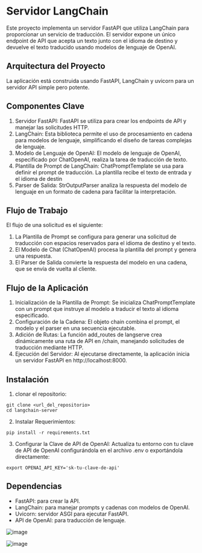 # Servidor LangChain

Este proyecto implementa un servidor FastAPI que utiliza LangChain para proporcionar un servicio de traducción. El servidor expone un único endpoint de API que acepta un texto junto con el idioma de destino y devuelve el texto traducido usando modelos de lenguaje de OpenAI.

## Arquitectura del Proyecto

La aplicación está construida usando FastAPI, LangChain y uvicorn para un servidor API simple pero potente.

## Componentes Clave

1. Servidor FastAPI: FastAPI se utiliza para crear los endpoints de API y manejar las solicitudes HTTP.
2. LangChain: Esta biblioteca permite el uso de procesamiento en cadena para modelos de lenguaje, simplificando el diseño de tareas complejas de lenguaje.
3. Modelo de Lenguaje de OpenAI: El modelo de lenguaje de OpenAI, especificado por ChatOpenAI, realiza la tarea de traducción de texto.
4. Plantilla de Prompt de LangChain: ChatPromptTemplate se usa para definir el prompt de traducción. La plantilla recibe el texto de entrada y el idioma de destin
5. Parser de Salida: StrOutputParser analiza la respuesta del modelo de lenguaje en un formato de cadena para facilitar la interpretación.


## Flujo de Trabajo

El flujo de una solicitud es el siguiente:

1. La Plantilla de Prompt se configura para generar una solicitud de traducción con espacios reservados para el idioma de destino y el texto.
2. El Modelo de Chat (ChatOpenAI) procesa la plantilla del prompt y genera una respuesta.
3. El Parser de Salida convierte la respuesta del modelo en una cadena, que se envía de vuelta al cliente.


## Flujo de la Aplicación

1. Inicialización de la Plantilla de Prompt: Se inicializa ChatPromptTemplate con un prompt que instruye al modelo a traducir el texto al idioma especificado.
2. Configuración de la Cadena: El objeto chain combina el prompt, el modelo y el parser en una secuencia ejecutable.
3. Adición de Rutas: La función add_routes de langserve crea dinámicamente una ruta de API en /chain, manejando solicitudes de traducción mediante HTTP.
4. Ejecución del Servidor: Al ejecutarse directamente, la aplicación inicia un servidor FastAPI en http://localhost:8000.

## Instalación

1. clonar el repositorio:

```
git clone <url_del_repositorio>
cd langchain-server

```
2. Instalar Requerimientos:
```
pip install -r requirements.txt

```

3. Configurar la Clave de API de OpenAI: Actualiza tu entorno con tu clave de API de OpenAI configurándola en el archivo .env o exportándola directamente:
```
export OPENAI_API_KEY='sk-tu-clave-de-api'
```

## Dependencias

* FastAPI: para crear la API.
* LangChain: para manejar prompts y cadenas con modelos de OpenAI.
* Uvicorn: servidor ASGI para ejecutar FastAPI.
* API de OpenAI: para traducción de lenguaje.


![image](https://github.com/user-attachments/assets/f82adef8-711e-4d3b-bd2f-1872ce152e54)


![image](https://github.com/user-attachments/assets/73a8f65c-3f55-4e66-ab13-8b922dec413d)
